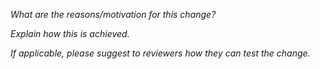 _What are the reasons/motivation for this change?_

_Explain how this is achieved._

_If applicable, please suggest to reviewers how they can test the change._
